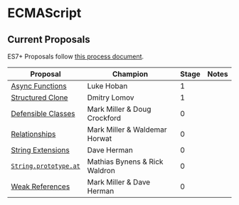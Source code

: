 ECMAScript
====


## Current Proposals
ES7+ Proposals follow [this process document](https://docs.google.com/document/d/1QbEE0BsO4lvl7NFTn5WXWeiEIBfaVUF7Dk0hpPpPDzU).

| Proposal                                                                                             | Champion      | Stage | Notes
| ------------------------------------------------------------------------------------                 |-------------- | ------|------
| [Async Functions](https://github.com/lukehoban/ecmascript-asyncawait)                                |Luke Hoban     |1      |
| [Structured Clone](https://github.com/dslomov-chromium/ecmascript-structured-clone)       |Dmitry Lomov   |1
| [Defensible Classes](http://wiki.ecmascript.org/doku.php?id=strawman:defensible_classes) | Mark Miller & Doug Crockford | 0
| [Relationships](http://wiki.ecmascript.org/doku.php?id=strawman:relationships) | Mark Miller & Waldemar Horwat | 0
| [String Extensions](http://wiki.ecmascript.org/doku.php?id=strawman:string_extensions) | Dave Herman | 0
| [`String.prototype.at`](https://github.com/mathiasbynens/String.prototype.at)                        | Mathias Bynens & Rick Waldron  | 0     |
| [Weak References](http://wiki.ecmascript.org/doku.php?id=strawman:weakreferences) | Mark Miller & Dave Herman | 0
